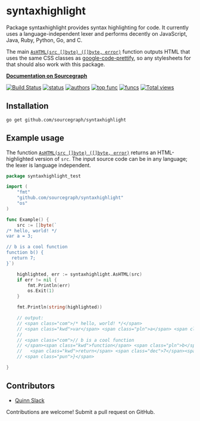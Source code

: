 # syntaxhighlight

Package syntaxhighlight provides syntax highlighting for code. It currently uses
a language-independent lexer and performs decently on JavaScript, Java, Ruby,
Python, Go, and C.

The main [`AsHTML(src []byte) ([]byte,
error)`](https://sourcegraph.com/github.com/sourcegraph/syntaxhighlight/symbols/go/github.com/sourcegraph/syntaxhighlight/AsHTML) function outputs HTML that uses the same CSS classes as [google-code-prettify](https://code.google.com/p/google-code-prettify/), so any stylesheets for that should also work with this package.

**[Documentation on Sourcegraph](https://sourcegraph.com/github.com/sourcegraph/syntaxhighlight)**

[![Build Status](https://travis-ci.org/sourcegraph/syntaxhighlight.png?branch=master)](https://travis-ci.org/sourcegraph/syntaxhighlight)
[![status](https://sourcegraph.com/api/repos/github.com/sourcegraph/syntaxhighlight/badges/status.png)](https://sourcegraph.com/github.com/sourcegraph/syntaxhighlight)
[![authors](https://sourcegraph.com/api/repos/github.com/sourcegraph/syntaxhighlight/badges/authors.png)](https://sourcegraph.com/github.com/sourcegraph/syntaxhighlight)
[![top func](https://sourcegraph.com/api/repos/github.com/sourcegraph/syntaxhighlight/badges/top-func.png)](https://sourcegraph.com/github.com/sourcegraph/syntaxhighlight)
[![funcs](https://sourcegraph.com/api/repos/github.com/sourcegraph/syntaxhighlight/badges/funcs.png)](https://sourcegraph.com/github.com/sourcegraph/syntaxhighlight)
[![Total views](https://sourcegraph.com/api/repos/github.com/sourcegraph/syntaxhighlight/counters/views.png)](https://sourcegraph.com/github.com/sourcegraph/syntaxhighlight)


## Installation

```
go get github.com/sourcegraph/syntaxhighlight
```


## Example usage

The function [`AsHTML(src []byte) ([]byte,
error)`](https://sourcegraph.com/github.com/sourcegraph/syntaxhighlight/symbols/go/github.com/sourcegraph/syntaxhighlight/AsHTML)
returns an HTML-highlighted version of `src`. The input source code can be in
any language; the lexer is language independent.

```go
package syntaxhighlight_test

import (
	"fmt"
	"github.com/sourcegraph/syntaxhighlight"
	"os"
)

func Example() {
	src := []byte(`
/* hello, world! */
var a = 3;

// b is a cool function
function b() {
  return 7;
}`)

	highlighted, err := syntaxhighlight.AsHTML(src)
	if err != nil {
		fmt.Println(err)
		os.Exit(1)
	}

	fmt.Println(string(highlighted))

	// output:
	// <span class="com">/* hello, world! */</span>
	// <span class="kwd">var</span> <span class="pln">a</span> <span class="pun">=</span> <span class="dec">3</span><span class="pun">;</span>
	//
	// <span class="com">// b is a cool function
	// </span><span class="kwd">function</span> <span class="pln">b</span><span class="pun">()</span> <span class="pun">{</span>
	//   <span class="kwd">return</span> <span class="dec">7</span><span class="pun">;</span>
	// <span class="pun">}</span>

}
```


## Contributors

* [Quinn Slack](https://sourcegraph.com/sqs)

Contributions are welcome! Submit a pull request on GitHub.